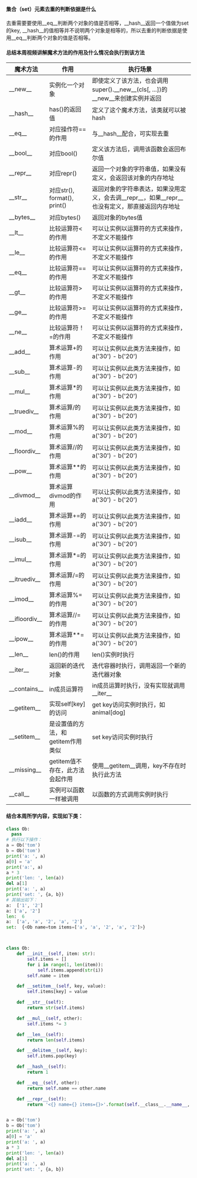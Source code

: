 #### 集合（set）元素去重的判断依据是什么

去重需要要使用\_\_eq\_\_判断两个对象的值是否相等，\_\_hash\_\_返回一个值做为set的key, \_\_hash\_\_的值相等并不说明两个对象是相等的，所以去重的判断依据是使用\_\_eq\_\_判断两个对象的值是否相等。



#### 总结本周视频讲解魔术方法的作用及什么情况会执行到该方法

| 魔术方法          | 作用                              | 执行场景                                                     |
| ----------------- | --------------------------------- | ------------------------------------------------------------ |
| \_\_new\_\_       | 实例化一个对象                    | 即使定义了该方法，也会调用super().\_\_new\_\_(cls[, ...])的\_\_new\_\_来创建实例并返回 |
| \_\_hash\_\_      | has()的返回值                     | 定义了这个魔术方法，该类就可以被hash                         |
| \_\_eq\_\_        | 对应操作符==的作用                | 与\_\_hash\_\_配合，可实现去重                               |
| \_\_bool\_\_      | 对应bool()                        | 定义该方法后，调用该函数会返回布尔值                         |
| \_\_repr\_\_      | 对应repr()                        | 返回一个对象的字符串值，如果没有定义，会返回该对象的内存地址 |
| \_\_str\_\_       | 对应str(), format(), print()      | 返回对象的字符串表达，如果没用定义，会去调\_\_repr\_\_，如果\_\_repr\_\_也没有定义，那直接返回内存地址 |
| \_\_bytes\_\_     | 对应bytes()                       | 返回对象的bytes值                                            |
| \_\_lt\_\_        | 比较运算符<的作用                 | 可以让实例以运算符的方式来操作，不定义不能操作               |
| \_\_le\_\_        | 比较运算符<=的作用                | 可以让实例以运算符的方式来操作，不定义不能操作               |
| \_\_eq\_\_        | 比较运算符==的作用                | 可以让实例以运算符的方式来操作，不定义不能操作               |
| \_\_gt\_\_        | 比较运算符>的作用                 | 可以让实例以运算符的方式来操作，不定义不能操作               |
| \_\_ge\_\_        | 比较运算符>=的作用                | 可以让实例以运算符的方式来操作，不定义不能操作               |
| \_\_ne\_\_        | 比较运算符！=的作用               | 可以让实例以运算符的方式来操作，不定义不能操作               |
| \_\_add\_\_       | 算术运算+的作用                   | 可以让实例以此类方法来操作，如a('30') - b('20')              |
| \_\_sub\_\_       | 算术运算-的作用                   | 可以让实例以此类方法来操作，如a('30') - b('20')              |
| \_\_mul\_\_       | 算术运算*的作用                   | 可以让实例以此类方法来操作，如a('30') - b('20')              |
| \_\_truediv\_\_   | 算术运算/的作用                   | 可以让实例以此类方法来操作，如a('30') - b('20')              |
| \_\_mod\_\_       | 算术运算%的作用                   | 可以让实例以此类方法来操作，如a('30') - b('20')              |
| \_\_floordiv\_\_  | 算术运算//的作用                  | 可以让实例以此类方法来操作，如a('30') - b('20')              |
| \_\_pow\_\_       | 算术运算**的作用                  | 可以让实例以此类方法来操作，如a('30') - b('20')              |
| \_\_divmod\_\_    | 算术运算divmod的作用              | 可以让实例以此类方法来操作，如a('30') - b('20')              |
| \_\_iadd\_\_      | 算术运算+=的作用                  | 可以让实例以此类方法来操作，如a('30') - b('20')              |
| \_\_isub\_\_      | 算术运算-=的作用                  | 可以让实例以此类方法来操作，如a('30') - b('20')              |
| \_\_imul\_\_      | 算术运算*=的作用                  | 可以让实例以此类方法来操作，如a('30') - b('20')              |
| \_\_itruediv\_\_  | 算术运算/=的作用                  | 可以让实例以此类方法来操作，如a('30') - b('20')              |
| \_\_imod\_\_      | 算术运算%=的作用                  | 可以让实例以此类方法来操作，如a('30') - b('20')              |
| \_\_ifloordiv\_\_ | 算术运算//=的作用                 | 可以让实例以此类方法来操作，如a('30') - b('20')              |
| \_\_ipow\_\_      | 算术运算**=的作用                 | 可以让实例以此类方法来操作，如a('30') - b('20')              |
| \_\_len\_\_       | len()的作用                       | len()实例时执行                                              |
| \_\_iter\_\_      | 返回新的迭代对象                  | 迭代容器时执行，调用返回一个新的迭代器对象                   |
| \_\_contains\_\_  | in成员运算符                      | in成员运算时执行，没有实现就调用\_\_iter\_\_                 |
| \_\_getitem\_\_   | 实现self[key]的访问               | get key访问实例时执行，如animal[dog]                         |
| \_\_setitem\_\_   | 是设置值的方法，和getitem作用类似 | set key访问实例时执行                                        |
| \_\_missing\_\_   | getitem值不存在，此方法会起作用   | 使用\_\_getitem\_\_调用，key不存在时执行此方法               |
| \_\_call\_\_      | 实例可以函数一样被调用            | 以函数的方式调用实例时执行                                   |



#### 结合本周所学内容，实现如下类：

```python
class Ob:
  pass
# 执行以下操作：
a = Ob('tom')
b = Ob('tom')
print('a: ', a)
a[0] = 'a'
print('a:', a)
a * 3
print('len: ', len(a))
del a[1]
print('a: ', a)
print('set: ', {a, b})
# 其输出如下：
a:  ['1', '2']
a: ['a', '2']
len:  6
a:  ['a', 'a', '2', 'a', '2']
set:  {<Ob name=tom items=['a', 'a', '2', 'a', '2']>}
```



```python


class Ob:
    def __init__(self, item: str):
        self.items = []
        for i in range(1, len(item)):
            self.items.append(str(i))
        self.name = item

    def __setitem__(self, key, value):
        self.items[key] = value

    def __str__(self):
        return str(self.items)

    def __mul__(self, other):
        self.items *= 3

    def __len__(self):
        return len(self.items)

    def __delitem__(self, key):
        self.items.pop(key)

    def __hash__(self):
        return 1

    def __eq__(self, other):
        return self.name == other.name

    def __repr__(self):
        return '<{} name={} items={}>'.format(self.__class__.__name__, self.name, self.items)


a = Ob('tom')
b = Ob('tom')
print('a: ', a)
a[0] = 'a'
print('a: ', a)
a * 3
print('len: ', len(a))
del a[1]
print('a: ', a)
print('set: ', {a, b})

```

